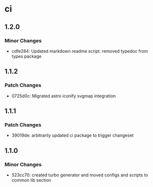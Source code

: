 # ci

## 1.2.0

### Minor Changes

- cdfe284: Updated markdown readme script. removed typedoc from types package

## 1.1.2

### Patch Changes

- 0725d0c: Migrated astro iconify svgmap integration

## 1.1.1

### Patch Changes

- 39019de: arbitrarily updated ci package to trigger changeset

## 1.1.0

### Minor Changes

- 523cc70: created turbo generator and moved configs and scripts to common lib section

